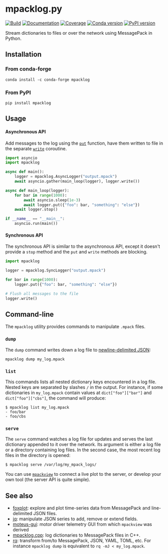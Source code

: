 # mpacklog.py

[![Build](https://img.shields.io/github/actions/workflow/status/stephane-caron/mpacklog.py/ci.yml?branch=main)](https://github.com/stephane-caron/mpacklog.py/actions)
[![Documentation](https://img.shields.io/github/actions/workflow/status/stephane-caron/mpacklog.py/docs.yml?branch=main&label=docs)](https://stephane-caron.github.io/mpacklog.py/)
[![Coverage](https://coveralls.io/repos/github/stephane-caron/mpacklog.py/badge.svg?branch=main)](https://coveralls.io/github/stephane-caron/mpacklog.py?branch=main)
[![Conda version](https://img.shields.io/conda/vn/conda-forge/mpacklog.svg)](https://anaconda.org/conda-forge/mpacklog)
[![PyPI version](https://img.shields.io/pypi/v/mpacklog)](https://pypi.org/project/mpacklog/)

Stream dictionaries to files or over the network using MessagePack in Python.

## Installation

### From conda-forge

```console
conda install -c conda-forge mpacklog
```

### From PyPI

```console
pip install mpacklog
```

## Usage

#### Asynchronous API

Add messages to the log using the [`put`](https://stephane-caron.github.io/mpacklog.py/api.html#mpacklog.async_logger.AsyncLogger.put) function, have them written to file in the separate [`write`](https://stephane-caron.github.io/mpacklog.py/api.html#mpacklog.async_logger.AsyncLogger.write) coroutine.

```python
import asyncio
import mpacklog

async def main():
    logger = mpacklog.AsyncLogger("output.mpack")
    await asyncio.gather(main_loop(logger), logger.write())

async def main_loop(logger):
    for bar in range(1000):
        await asyncio.sleep(1e-3)
        await logger.put({"foo": bar, "something": "else"})
    await logger.stop()

if __name__ == "__main__":
    asyncio.run(main())
```

#### Synchronous API

The synchronous API is similar to the asynchronous API, except it doesn't provide a ``stop`` method and the ``put`` and ``write`` methods are blocking.

```python
import mpacklog

logger = mpacklog.SyncLogger("output.mpack")

for bar in range(1000):
    logger.put({"foo": bar, "something": "else"})

# Flush all messages to the file
logger.write()
```

## Command-line

The ``mpacklog`` utility provides commands to manipulate ``.mpack`` files.

### ``dump``

The ``dump`` command writes down a log file to [newline-delimited JSON](https://jsonlines.org):

```console
mpacklog dump my_log.mpack
```

### ``list``

This commands lists all nested dictionary keys encountered in a log file. Nested keys are separated by slashes ``/`` in the output. For instance, if some dictionaries in ``my_log.mpack`` contain values at ``dict["foo"]["bar"]`` and ``dict["foo"]["cbs"]``, the command will produce:

```
$ mpacklog list my_log.mpack
- foo/bar
- foo/cbs
```

### ``serve``

The ``serve`` command watches a log file for updates and serves the last dictionary appended to it over the network. Its argument is either a log file or a directory containing log files. In the second case, the most recent log files in the directory is opened:

```
$ mpacklog serve /var/log/my_mpack_logs/
```

You can use [`mpackview`](https://pypi.org/project/mpackview) to connect a live plot to the server, or develop your own tool (the server API is quite simple).

## See also

* [foxplot](https://github.com/stephane-caron/foxplot): explore and plot time-series data from MessagePack and line-delimited JSON files.
* [jq](https://github.com/stedolan/jq): manipulate JSON series to add, remove or extend fields.
* [moteus-gui](https://pypi.org/project/moteus-gui/): motor driver telemetry GUI from which ``mpackview`` was derived
* [mpacklog.cpp](https://github.com/upkie/mpacklog.cpp): log dictionaries to MessagePack files in C++.
* [rq](https://github.com/dflemstr/rq): transform from/to MessagePack, JSON, YAML, TOML, etc. For instance ``mpacklog dump`` is equivalent to ``rq -mJ < my_log.mpack``.
